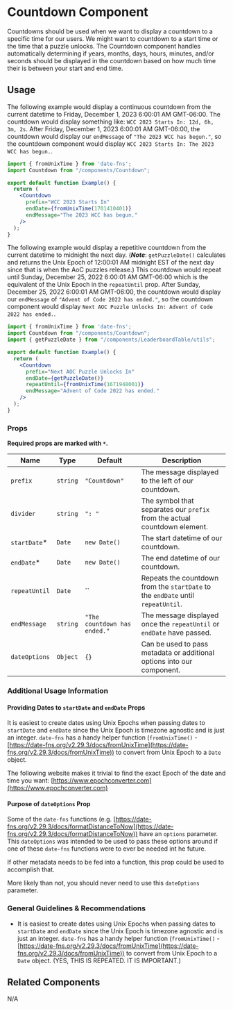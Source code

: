 # Countdown Component

Countdowns should be used when we want to display a countdown to a specific time for our users. We might want to countdown to a start time or the time that a puzzle unlocks. The Countdown component handles automatically determining if years, months, days, hours, minutes, and/or seconds should be displayed in the countdown based on how much time their is between your start and end time.

## Usage

The following example would display a continuous countdown from the current datetime to Friday, December 1, 2023 6:00:01 AM GMT-06:00. The countdown would display something like: `WCC 2023 Starts In: 12d, 6h, 3m, 2s`. After Friday, December 1, 2023 6:00:01 AM GMT-06:00, the countdown would display our `endMessage` of `"The 2023 WCC has begun."`, so the countdown component would display `WCC 2023 Starts In: The 2023 WCC has begun.`.

```jsx
import { fromUnixTime } from 'date-fns';
import Countdown from "/components/Countdown";

export default function Example() {
  return (
    <Countdown
      prefix="WCC 2023 Starts In"
      endDate={fromUnixTime(1701410401)}
      endMessage="The 2023 WCC has begun."
    />
  );
}
```

The following example would display a repetitive countdown from the current datetime to midnight the next day. (***Note***: `getPuzzleDate()` calculates and returns the Unix Epoch of 12:00:01 AM midnight EST of the next day since that is when the AoC puzzles release.) This countdown would repeat until Sunday, December 25, 2022 6:00:01 AM GMT-06:00 which is the equivalent of the Unix Epoch in the `repeatUntil` prop. After Sunday, December 25, 2022 6:00:01 AM GMT-06:00, the countdown would display our `endMessage` of `"Advent of Code 2022 has ended."`, so the countdown component would display `Next AOC Puzzle Unlocks In: Advent of Code 2022 has ended.`.

```jsx
import { fromUnixTime } from 'date-fns';
import Countdown from "/components/Countdown";
import { getPuzzleDate } from "/components/LeaderboardTable/utils";

export default function Example() {
  return (
    <Countdown
      prefix="Next AOC Puzzle Unlocks In"
      endDate={getPuzzleDate()}
      repeatUntil={fromUnixTime(1671948001)}
      endMessage="Advent of Code 2022 has ended."
    />
  );
}
```

### Props

**Required props are marked with `*`.**

| Name          | Type     | Default                       | Description                                                                        |
| ------------- | -------- | ----------------------------- | ---------------------------------------------------------------------------------- |
| `prefix`      | `string` | `"Countdown"`                 | The message displayed to the left of our countdown.                                |
| `divider`     | `string` | `": "`                        | The symbol that separates our `prefix` from the actual countdown element.          |
| `startDate`*  | `Date`   | `new Date()`                  | The start datetime of our countdown.                                               |
| `endDate`*    | `Date`   | `new Date()`                  | The end datetime of our countdown.                                                 |
| `repeatUntil` | `Date`   | ``                            | Repeats the countdown from the `startDate` to the `endDate` until `repeatUntil`.   |
| `endMessage`  | `string` | `"The countdown has ended."`  | The message displayed once the `repeatUntil` or `endDate` have passed.             |
| `dateOptions` | `Object` | `{}`                          | Can be used to pass metadata or additional options into our component.             |


### Additional Usage Information

#### Providing Dates to `startDate` and `endDate` Props
It is easiest to create dates using Unix Epochs when passing dates to `startDate` and `endDate` since the Unix Epoch is timezone agnostic and is just an integer. `date-fns` has a handy helper function (`fromUnixTime()` - [https://date-fns.org/v2.29.3/docs/fromUnixTime](https://date-fns.org/v2.29.3/docs/fromUnixTime)) to convert from Unix Epoch to a `Date` object.

The following website makes it trivial to find the exact Epoch of the date and time you want: [https://www.epochconverter.com](https://www.epochconverter.com)

#### Purpose of `dateOptions` Prop
Some of the `date-fns` functions (e.g. [https://date-fns.org/v2.29.3/docs/formatDistanceToNow](https://date-fns.org/v2.29.3/docs/formatDistanceToNow)) have an `options` parameter. This `dateOptions` was intended to be used to pass these options around if one of these `date-fns` functions were to ever be needed int he future. 

If other metadata needs to be fed into a function, this prop could be used to accomplish that.

More likely than not, you should never need to use this `dateOptions` parameter.

### General Guidelines & Recommendations

- It is easiest to create dates using Unix Epochs when passing dates to `startDate` and `endDate` since the Unix Epoch is timezone agnostic and is just an integer. `date-fns` has a handy helper function (`fromUnixTime()` - [https://date-fns.org/v2.29.3/docs/fromUnixTime](https://date-fns.org/v2.29.3/docs/fromUnixTime)) to convert from Unix Epoch to a `Date` object. (YES, THIS IS REPEATED. IT IS IMPORTANT.)

## Related Components

N/A